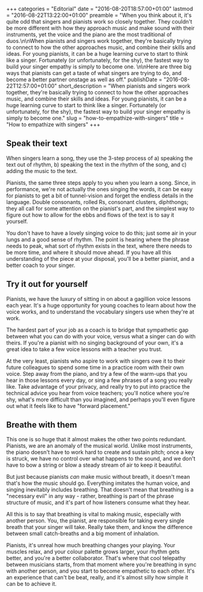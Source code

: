 +++
categories = "Editorial"
date = "2016-08-20T18:57:00+01:00"
lastmod = "2016-08-22T13:22:00+01:00"
preamble = "When you think about it, it's quite odd that singers and pianists work so closely together. They couldn't be more different with how they approach music and make sound with their instruments, yet the voice and the piano are the most traditional of duos.\n\nWhen pianists and singers work together, they're basically trying to connect to how the other approaches music, and combine their skills and ideas. For young pianists, it can be a huge learning curve to start to think like a singer. Fortunately (or unfortunately, for the shy), the fastest way to build your singer empathy is simply to become one. \n\nHere are three big ways that pianists can get a taste of what singers are trying to do, and become a better partner onstage as well as off."
publishDate = "2016-08-22T12:57:00+01:00"
short_description = "When pianists and singers work together, they&#039;re basically trying to connect to how the other approaches music, and combine their skills and ideas. For young pianists, it can be a huge learning curve to start to think like a singer. Fortunately (or unfortunately, for the shy), the fastest way to build your singer empathy is simply to become one."
slug = "how-to-empathize-with-singers"
title = "How to empathize with singers"
+++

## Speak their text

When singers learn a song, they use the 3-step process of a) speaking the text out of rhythm, b) speaking the text in the rhythm of the song, and c) adding the music to the text.

Pianists, the same three steps apply to you when you learn a song. Since, in performance, we're not actually the ones singing the words, it can be easy for pianists to get a bit of tunnel-vision and forget the endless details in the language. Double consonants, rolled Rs, consonant clusters, diphthongs; they all call for some attention on the pianist's part, and the simplest way to figure out how to allow for the ebbs and flows of the text is to say it yourself.

You don't have to have a lovely singing voice to do this; just some air in your lungs and a good sense of rhythm. The point is hearing where the phrase needs to peak, what sort of rhythm exists in the text, where there needs to be more time, and where it should move ahead. If you have all this understanding of the piece at your disposal, you'll be a better pianist, and a better coach to your singer.

## Try it out for yourself

Pianists, we have the luxury of sitting in on about a gagillion voice lessons each year. It's a huge opportunity for young coaches to learn about how the voice works, and to understand the vocabulary singers use when they're at work. 

The hardest part of your job as a coach is to bridge that sympathetic gap between what you can do with your voice, versus what a singer can do with theirs. If you're a pianist with no singing background of your own, it's a great idea to take a few voice lessons with a teacher you trust.

At the very least, pianists who aspire to work with singers owe it to their future colleagues to spend some time in a practice room with their own voice. Step away from the piano, and try a few of the warm-ups that you hear in those lessons every day, or sing a few phrases of a song you really like. Take advantage of your privacy, and really try to put into practice the technical advice you hear from voice teachers; you'll notice where you're shy, what's more difficult than you imagined, and perhaps you'll even figure out what it feels like to have "forward placement."

## Breathe with them

This one is so huge that it almost makes the other two points redundant. Pianists, we are an anomaly of the musical world. Unlike most instruments, the piano doesn't have to work hard to create and sustain pitch; once a key is struck, we have no control over what happens to the sound, and we don't have to bow a string or blow a steady stream of air to keep it beautiful.

But just because pianists *can* make music without breath, it doesn't mean that's how the music should go. Everything imitates the human voice, and singing inevitably includes breathing. That doesn't mean that breathing is a "necessary evil" in any way - rather, breathing is part of the phrase structure of music, and it's part of how listeners consume what they hear.

All this is to say that breathing is vital to making music, especially with another person. You, the pianist, are responsible for taking every single breath that your singer will take. Really take them, and know the difference between small catch-breaths and a big moment of inhalation.

Pianists, it's unreal how much breathing changes your playing. Your muscles relax, and your colour palette grows larger, your rhythm gets better, and you're a better collaborator. That's where that cool telepathy between musicians starts, from that moment where you're breathing in sync with another person, and you start to become empathetic to each other. It's an experience that can't be beat, really, and it's almost silly how simple it can be to achieve it.
